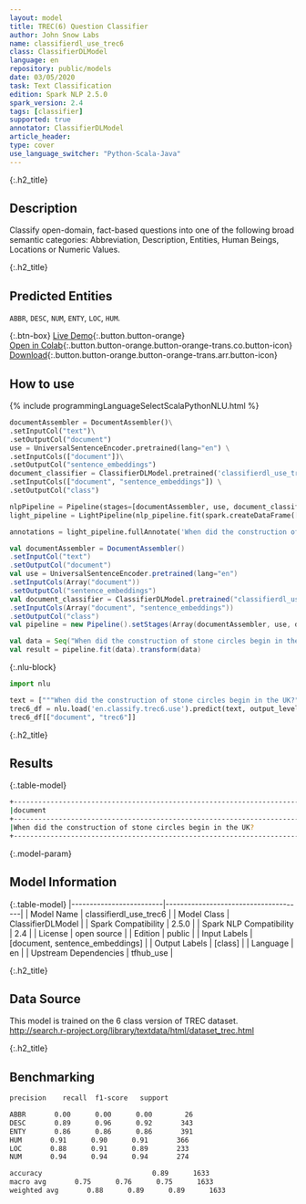 ```yaml
---
layout: model
title: TREC(6) Question Classifier
author: John Snow Labs
name: classifierdl_use_trec6
class: ClassifierDLModel
language: en
repository: public/models
date: 03/05/2020
task: Text Classification
edition: Spark NLP 2.5.0
spark_version: 2.4
tags: [classifier]
supported: true
annotator: ClassifierDLModel
article_header:
type: cover
use_language_switcher: "Python-Scala-Java"
---
```


{:.h2_title}
## Description 
Classify open-domain, fact-based questions into one of the following broad semantic categories: Abbreviation, Description, Entities, Human Beings, Locations or Numeric Values.

{:.h2_title}
## Predicted Entities
``ABBR``,  ``DESC``,  ``NUM``,  ``ENTY``,  ``LOC``,  ``HUM``. 

{:.btn-box}
[Live Demo](https://demo.johnsnowlabs.com/public/CLASSIFICATION_EN_TREC/){:.button.button-orange}<br/>[Open in Colab](https://colab.research.google.com/github/JohnSnowLabs/spark-nlp-workshop/blob/master/tutorials/streamlit_notebooks/CLASSIFICATION_EN_TREC.ipynb){:.button.button-orange.button-orange-trans.co.button-icon}<br/>[Download](https://s3.amazonaws.com/auxdata.johnsnowlabs.com/public/models/classifierdl_use_trec6_en_2.5.0_2.4_1588492648979.zip){:.button.button-orange.button-orange-trans.arr.button-icon}<br/>

## How to use 
<div class="tabs-box" markdown="1">

{% include programmingLanguageSelectScalaPythonNLU.html %}

```python
documentAssembler = DocumentAssembler()\
.setInputCol("text")\
.setOutputCol("document")
use = UniversalSentenceEncoder.pretrained(lang="en") \
.setInputCols(["document"])\
.setOutputCol("sentence_embeddings")
document_classifier = ClassifierDLModel.pretrained('classifierdl_use_trec6', 'en') \
.setInputCols(["document", "sentence_embeddings"]) \
.setOutputCol("class")

nlpPipeline = Pipeline(stages=[documentAssembler, use, document_classifier])
light_pipeline = LightPipeline(nlp_pipeline.fit(spark.createDataFrame([['']]).toDF("text")))

annotations = light_pipeline.fullAnnotate('When did the construction of stone circles begin in the UK?')

```
```scala
val documentAssembler = DocumentAssembler()
.setInputCol("text")
.setOutputCol("document")
val use = UniversalSentenceEncoder.pretrained(lang="en")
.setInputCols(Array("document"))
.setOutputCol("sentence_embeddings")
val document_classifier = ClassifierDLModel.pretrained("classifierdl_use_trec6", "en")
.setInputCols(Array("document", "sentence_embeddings"))
.setOutputCol("class")
val pipeline = new Pipeline().setStages(Array(documentAssembler, use, document_classifier))

val data = Seq("When did the construction of stone circles begin in the UK?").toDF("text")
val result = pipeline.fit(data).transform(data)
```

{:.nlu-block}
```python
import nlu

text = ["""When did the construction of stone circles begin in the UK?"""]
trec6_df = nlu.load('en.classify.trec6.use').predict(text, output_level='document')
trec6_df[["document", "trec6"]]
```

</div>

{:.h2_title}
## Results
{:.table-model}
```bash
+------------------------------------------------------------------------------------------------+------------+
|document                                                                                        |class       |
+------------------------------------------------------------------------------------------------+------------+
|When did the construction of stone circles begin in the UK?                                     | NUM        |
+------------------------------------------------------------------------------------------------+------------+
```

{:.model-param}
## Model Information
{:.table-model}
|-------------------------|--------------------------------------|
| Model Name              | classifierdl_use_trec6               |
| Model Class             | ClassifierDLModel                    |
| Spark Compatibility     | 2.5.0                                |
| Spark NLP Compatibility | 2.4                                  |
| License                 | open source                          |
| Edition                 | public                               |
| Input Labels            |  [document, sentence_embeddings]     |
| Output Labels           | [class]                              |
| Language                | en                                   |
| Upstream Dependencies   | tfhub_use                            |


{:.h2_title}
## Data Source
This model is trained on the 6 class version of TREC dataset. http://search.r-project.org/library/textdata/html/dataset_trec.html

{:.h2_title}
## Benchmarking
```bash
precision    recall  f1-score   support

ABBR       0.00      0.00      0.00        26
DESC       0.89      0.96      0.92       343
ENTY       0.86      0.86      0.86       391
HUM       0.91      0.90      0.91       366
LOC       0.88      0.91      0.89       233
NUM       0.94      0.94      0.94       274

accuracy                           0.89      1633
macro avg       0.75      0.76      0.75      1633
weighted avg       0.88      0.89      0.89      1633
```